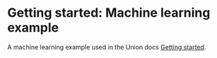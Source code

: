 # Getting started: Machine learning example

A machine learning example used in the Union docs [Getting started](https://docs.union.ai/byoc/user-guide/getting-started).
